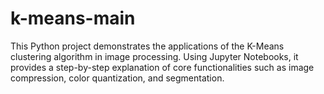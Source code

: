 # k-means-main
This Python project demonstrates the applications of the K-Means clustering algorithm in image processing. Using Jupyter Notebooks, it provides a step-by-step explanation of core functionalities such as image compression, color quantization, and segmentation.
